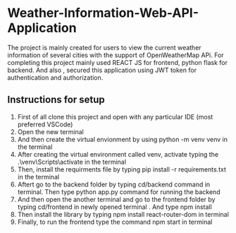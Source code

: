 # Weather-Information-Web-API-Application
The project is mainly created for users to  view the  current weather information of several cities with the support of OpenWeatherMap APi.  For completing this project mainly used REACT JS for frontend, python flask for backend. And also , secured this application using  JWT token for authentication and authorization.  



## Instructions for setup 
 
 1) First of all clone this project and  open with any particular IDE (most preferred VSCode)
 2) Open the new terminal
 3) And then create the virtual envionment  by using  python -m venv venv  in the terminal 
 4) After creating the virtual environment called venv,  activate typing  the .\venv\Scripts\activate in the terminal
 5) Then, install the requirments file  by typing  pip install -r requirements.txt in the terminal
 6) Aftert go to the backend folder by typing  cd/backend command in terminal. Then type python app.py command for running the backend
 7) And then open the another  terminal and go to the frontend folder by typing cd/frontend in newly opened terminal . And type  npm install
 8) Then  install the library  by typing  npm install react-router-dom in terminal
 9) Finally, to run the  frontend type the command npm start in terminal
